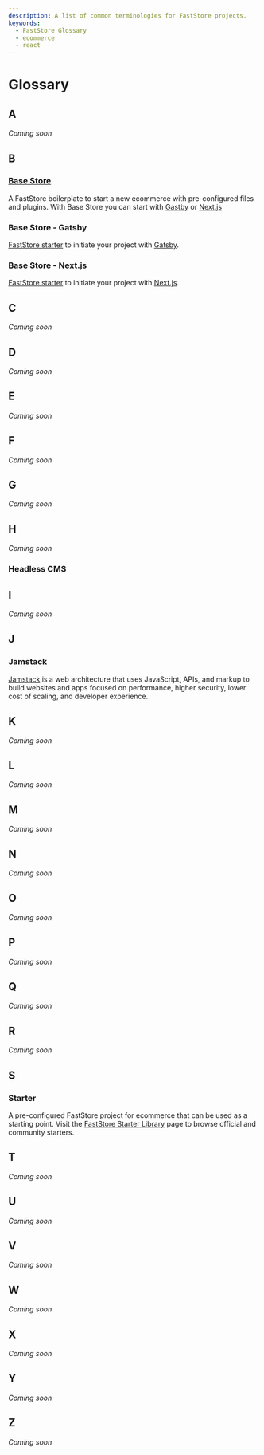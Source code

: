 ```yaml
---
description: A list of common terminologies for FastStore projects.
keywords:
  - FastStore Glossary
  - ecommerce
  - react
---
```


# Glossary

## A
*Coming soon*

## B
### [Base Store](https://www.faststore.dev/starters/base)

A FastStore boilerplate to start a new ecommerce with pre-configured files and plugins. With Base Store you can start with [Gastby](#base-store-gatsby) or [Next.js](#base-store-next-js)


### Base Store - Gatsby
[FastStore starter](https://github.com/vtex-sites/gatsby.store) to initiate your project with [Gatsby](https://www.gatsbyjs.com/).

### Base Store - Next.js
[FastStore starter](https://github.com/vtex-sites/nextjs.store) to initiate your project with [Next.js](https://github.com/vtex-sites/nextjs.store).

## C
*Coming soon*

## D
*Coming soon*

## E
*Coming soon*

## F
*Coming soon*

## G
*Coming soon*

## H
*Coming soon*

### Headless CMS

## I
*Coming soon*

## J

### Jamstack
[Jamstack](https://jamstack.org/) is a web architecture that uses JavaScript, APIs, and markup to build websites and apps focused on performance, higher security, lower cost of scaling, and developer experience.

## K 
*Coming soon*

## L
*Coming soon*

## M
*Coming soon*

## N
*Coming soon*

## O
*Coming soon*

## P
*Coming soon*

## Q
*Coming soon*

## R
*Coming soon*

## S

### Starter
A pre-configured FastStore project for ecommerce that can be used as a starting point. Visit the [FastStore Starter Library](https://www.faststore.dev/starters) page to browse official and community starters.

## T
*Coming soon*

## U
*Coming soon*

## V
*Coming soon*

## W
*Coming soon*

## X
*Coming soon*

## Y
*Coming soon*

## Z
*Coming soon*
